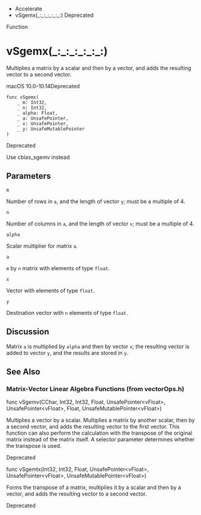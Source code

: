 

- Accelerate
-  vSgemx(\_:\_:\_:\_:\_:\_:) Deprecated

Function

# vSgemx(\_:\_:\_:\_:\_:\_:)

Multiplies a matrix by a scalar and then by a vector, and adds the resulting vector to a second vector.

macOS 10.0–10.14Deprecated

``` source
func vSgemx(
    _ m: Int32,
    _ n: Int32,
    _ alpha: Float,
    _ a: UnsafePointer,
    _ x: UnsafePointer,
    _ y: UnsafeMutablePointer
)
```

Deprecated

Use cblas_sgemv instead

## Parameters 

`m`  

Number of rows in `a`, and the length of vector `y`; must be a multiple of 4.

`n`  

Number of columns in `a`, and the length of vector `x`; must be a multiple of 4.

`alpha`  

Scalar multiplier for matrix `a`.

`a`  

`m` by `n` matrix with elements of type `float`.

`x`  

Vector with elements of type `float`.

`y`  

Destination vector with `n` elements of type `float`.

## Discussion

Matrix `a` is multiplied by `alpha` and then by vector `x`; the resulting vector is added to vector `y`, and the results are stored in `y`.

## See Also

### Matrix-Vector Linear Algebra Functions (from vectorOps.h)

func vSgemv(CChar, Int32, Int32, Float, UnsafePointer&lt;vFloat>, UnsafePointer&lt;vFloat>, Float, UnsafeMutablePointer&lt;vFloat>)

Multiplies a vector by a scalar. Multiplies a matrix by another scalar, then by a second vector, and adds the resulting vector to the first vector. This function can also perform the calculation with the transpose of the original matrix instead of the matrix itself. A selector parameter determines whether the transpose is used.

Deprecated

func vSgemtx(Int32, Int32, Float, UnsafePointer&lt;vFloat>, UnsafePointer&lt;vFloat>, UnsafeMutablePointer&lt;vFloat>)

Forms the transpose of a matrix, multiplies it by a scalar and then by a vector, and adds the resulting vector to a second vector.

Deprecated

